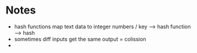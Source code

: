 # Notes

- hash functions map text data to integer numbers / key  --> hash function  --> hash
- sometimes diff inputs get the same output = colission
- 
